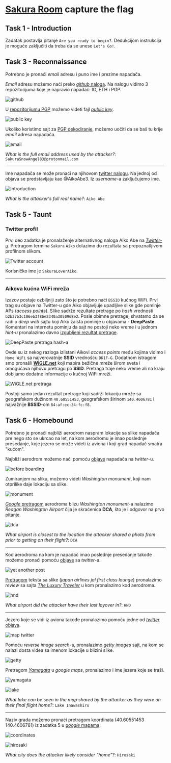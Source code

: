 # [Sakura Room](https://tryhackme.com/room/sakura) capture the flag

## Task 1 - Introduction

Zadatak postavlja pitanje `Are you ready to begin?`. Dedukcijom instrukcija je moguće zaključiti da treba da se unese `Let's Go!`.


## Task 3 - Reconnaissance

Potrebno je pronaći *email* adresu i puno ime i prezime napadača. 

*Email* adresu možemo naći preko [*github* naloga](https://github.com/sakurasnowangelaiko). Na nalogu vidimo 3 repozitorijuma koje je napravio napadač: IO, ETH i PGP.

![github](images/image.png)

U [repozitorijumu PGP](https://github.com/sakurasnowangelaiko/PGP) možemo videti fajl [*public key*](https://github.com/sakurasnowangelaiko/PGP/blob/main/publickey).

![public key](images/image-1.png)

Ukoliko koristimo sajt za [PGP dekodiranje](https://cirw.in/gpg-decoder/#-----BEGIN%20PGP%20PUBLIC%20KEY%20BLOCK-----%0A%0AmQGNBGALrAYBDACsGmhcjKRelsBCNXwWvP5mN7saMKsKzDwGOCBBMViON52nqRyd%0AHivLsWdwN2UwRXlfJoxCM5%2BQlxRpzrJlkIgAXGD23z0ot%2BS7R7tZ8Yq2HvSe5JJL%0AFzoZjCph1VsvMfNIPYFcufbwjJzvBAG00Js0rBj5t1EHaXK6rtJz6UMZ4n%2BB2Vm9%0ALIx8VihIU9QfjGAyyvX735ZS1zMhEyNGQmusrDpahvIwjqEChVa4hyVIAOg7p5Fm%0At6TzxhSPhNIpAtCDIYL1WdonRDgQ3VrtG5S%2FdTNbzDGdvAg13B8EEH00d%2BVqOTpu%0AfnR4GnKFep52czHVkBkrNY1tL5ZyYxHUFaSfYWh9FI2RUGQSbCihAIzKSP26mFeH%0AHPFmxrvStovcols4f1tOA6bF%2BGbkkDj%2BMUgvrUZWbeXbRvyoKTJNonhcf5bMz%2FD5%0A6StORyd15O%2BiiLLRyi5Xf6I2RRHPfp7A4TsuH4%2BaOxoVaMxgCFZb7cMXNqDpeJO1%0A%2Fidzm0HUkCiP6Z0AEQEAAbQgU2FrdXJhU25vd0FuZ2VsODNAcHJvdG9ubWFpbC5j%0Ab22JAdQEEwEKAD4WIQSmUZ8nO%2FiOkSaw9MXs3Q%2FSlBEEUAUCYAusBgIbAwUJA8Hp%0AugULCQgHAgYVCgkICwIEFgIDAQIeAQIXgAAKCRDs3Q%2FSlBEEUP%2F9C%2F0b6aWQhTr7%0A0Jgf68KnS8nTXLJeoi5S9%2BmoP%2FGVvw1dsfLoHkJYXuIc%2Ffne2Y1y4qjvEdSCtAIs%0ArqReXnolyyqCWS2e70YsQ9Sgg0JG4o7rOVojKJNzuHDWQ944yhGk6zjC54qHba6%2B%0A37F9erDy%2BxRQS9BSgEFf2C60Fe00i%2BvpOWipqYAc1VGaUxHNrVYn8FuO1sIRTIo7%0A10LRlbUHVgZvDIRRl1dyFbF8B7oxrZZe9eWQGURjXEVg07nh1V5UzekRv7qLsVyg%0AsTV3mxodvxgw3KmrxU9FsFSKY9Cdu8vN9IvFJWQQj%2B%2BrnzyyTUCUmxSB9Y%2FL9wRx%0A4%2B7DSpfV1e4bGOZKY%2BKQqipYypUX1AFMHeb2RKVvjK5DzMDq6CQs73jqq%2FvlYdp4%0AkNsucdZKEKn2eVjJIon75OvE5cusOlOjZuR93%2Bw5Cmf4q6DhpXSUT1APO16R1eue%0A8mPTmCra9dEmzAMsnLEPSPXN5tzdxcDqHvvIDtj8M3l2iRyD6v1NeZa5AY0EYAus%0ABgEMAN4mK70jRDxwnjQd8AJS133VncYT43gehVmkKaZOAFaxoZtmR6oJbiTwj%2Bbl%0AfV1IlXP5lI8OJBZ2YPEvLEBhuqeFQjEIG4Suk3p%2FHUaIXaVhiIjFRzoxoIZGM1Mh%0AXKRsqc3Zd3LLg1Gir7smKSMv8qIlgnZZrOTcpWX9Qh9Od%2FMqtCRyg5Rt8FibtKFI%0AY0j4pvjGszEvwurHqS0Jxxzdd%2BjOsfgTewFAy1%2F93scmmCg7mqUQV79DbaDL4JZv%0AvCd3rxX08JyMwdRcOveR3JJERsLN9v8xPv%2FdsJhS%2ByaBH%2BF2vXQEldXEOazwdJhj%0AddXCVNzmTCIZ85S%2FlXWLLUa6I1WCcf4s8ffDv9Z3F21Hw64aAWEA%2BH3v%2BtvS9pxv%0AI63%2F4u2T2o4pu%2FM489R%2BpV%2F9W7jQydeE6kCyRDG1doTVJBi1WzhtEqXZ3ssSZXpb%0AbGuUcDLbqgCLLpk62Es9QQzKVTXf3ykOOFWaeqE2aLCjVbpi1AZEQ7lmxtco%2FM%2BD%0AVzJSmwARAQABiQG8BBgBCgAmFiEEplGfJzv4jpEmsPTF7N0P0pQRBFAFAmALrAYC%0AGwwFCQPB6boACgkQ7N0P0pQRBFBC3wv%2FVhJMzYmW6fKraBSL4jDF6oiGEhcd6xT4%0ADuvmpZWJ234aVlqqpsTnDQMWyiRTsIpIoMq3nxvIIXa%2BV612nRCBJUzuICRSxVOc%0AIi21givVUzKTaClyaibyVVuSp0YBJcspap5U16PQcgq12QAZynq9Kx040aDklxR%2F%0ANC2kFS0rkqqkku2R5aR4t2vCbwqJng4bw8A2oVbde5OXLk4Sem9VEhQMdK%2Fv%2FEgc%0AFT8ScMLfUs6WEHORjlkJNZ11Hg5G%2F%2FpmLeh%2Bbimi8Xd2fHAIhISCZ9xI6I75ArCJ%0AXvAfk9a0RASnLq4Gq9Y4L2oDlnrcAC0f1keyUbdvUAM3tZg%2BXdatsg6%2FOWsK%2Fdy1%0AIzGWFwTbKx8Boirx1xd5XmxSV6GdxF9n2%2FKPXoYxsCf7gUTqmXaI6WTfsQHGEqj5%0AvEAVomMlitCuPm2SSYnRkcgZG22fgq6randig%2FJpsHbToBtP0PEj%2BbacdSte29gJ%0A23pRnPKc%2B41cwL3oq8yb%2FFhj%2BbiohgIp%0A%3Dgrbk%0A-----END%20PGP%20PUBLIC%20KEY%20BLOCK-----), možemo uočiti da se baš tu krije *email* adresa napadača.

![email](images/image-3.png)

*What is the full email address used by the attacker?*: ```SakuraSnowAngel83@protonmail.com```

---

Ime napadača se može pronaći na njihovom [twitter nalogu](https://x.com/sakuraloveraiko). Na jednoj od objava se predstavljaju kao @AikoAbe3. Iz *username*-a zaključujemo ime.

![introduction](images/image-4.png)

*What is the attacker's full real name?*: ```Aiko Abe```


## Task 5 - Taunt

### Twitter profil

Prvi deo zadatka je pronalaženje alternativnog naloga Aiko Abe na [*Twitter-u*](https://x.com/SakuraLoverAiko). Pretragom termina `Sakura` `Aiko` dolazimo do rezultata sa prepoznatljivom profilnom slikom.

![Twitter account](images/twitter_acc.png)

Korisničko ime je `SakuraLoverAiko`.

---

### Aikova kućna WiFi mreža

Izazov postaje ozbiljniji zato što je potrebno naći `BSSID` kućnog WiFi. Prvi trag su objave na Twitter-u gde Aiko objavljuje upadljive slike gde pominje APs (*access points*). Slike sadrže rezultate pretrage po *hash* vrednosti `b2b37b3c106eb3f86e2340a3050968e2`. Posle obimne pretrage, shvatamo da se radi o *deep web* sajtu koji Aiko zaista pominje u objavama - **DeepPaste**. Komentari na internetu pominju da sajt ne postoji neko vreme i u jednom *hint-u* pronalazimo davno [izgubljeni rezultat pretrage](https://raw.githubusercontent.com/OsintDojo/public/main/deeppaste.png).

![DeepPaste pretraga hash-a](images/deeppaste.png)

Ovde su iz nekog razloga izlistani Aikovi *access points* među kojima vidimo i `Home WiFi` sa najverovatnije **SSID** vrednošću `DK1F-G`. Dodatnom istragom smo pronašli [**WiGLE.net**](https://wigle.net/search?ssid=DK1F-G) koji mapira bežične mreže širom sveta i omogućava njihovu pretragu po **SSID**. Pretraga traje neko vreme ali na kraju dobijamo dodatne informacije o kućnoj WiFi mreži.

![WiGLE.net pretraga](images/wiglenet_search.png)

Postoji samo jedan rezultat pretrage koji sadrži lokaciju mreže sa geografskom dužinom `40.60551453`, geografskom širinom `140.4606781` i najvažnije **BSSID**-om `84:af:ec:34:fc:f8`.


## Task 6 - Homebound

Potrebno je pronaći najbliži aerodrom naspram lokacije sa slike napadača pre nego sto se ukrcao na let, na kom aerodromu je imao poslednje presedanje, koje jezero se može videti iz aviona i koji grad napadač smatra "kućom".

Najbliži aerodrom možemo naći pomoću [objave](https://x.com/SakuraLoverAiko/status/1353471045148110848) napadača na *twitter*-u.

![before boarding](images/image-5.png)

Zumiranjem na sliku, možemo videti *Washington monument*, koji nam otprilike daje lokaciju sa slike. 

![monument](images/image-6.png)

[*Google* pretragom](https://www.google.com/search?q=airport+near+washington+monument&sca_esv=139a96e52bc27d75&rlz=1C1GCEA_enRS921RS921&biw=1536&bih=703&sxsrf=AE3TifPx_Ebm1SFRsMFaAzRW6Ia564dQTg%3A1758648448698&ei=gNjSaJ-kKob_7_UPuqXGmAI&ved=0ahUKEwif5MaAtO-PAxWG_7sIHbqSESMQ4dUDCBA&uact=5&oq=airport+near+washington+monument&gs_lp=Egxnd3Mtd2l6LXNlcnAiIGFpcnBvcnQgbmVhciB3YXNoaW5ndG9uIG1vbnVtZW50MgcQABiABBgTMgoQABgTGAcYCBgeMggQABiABBiiBDIIEAAYgAQYogQyBRAAGO8FMgUQABjvBTIIEAAYgAQYogRIhxdQAFjDFnABeAGQAQCYAcEBoAG3D6oBBDAuMTO4AQPIAQD4AQGYAgigAv8IwgIGEAAYBxgewgIIEAAYBxgIGB7CAggQABgFGAcYHsICBhAAGAgYHsICCBAAGBMYBxgemAMAkgcDMS43oAfEVbIHAzAuN7gH8wjCBwcyLTEuNS4yyAdp&sclient=gws-wiz-serp) aerodroma blizu *Washington monument*-a nalazimo *Reagan Washington Airport* čija je skraćenica **DCA**, što je i odgovor na prvo pitanje. 

![dca](images/image-7.png)

*What airport is closest to the location the attacker shared a photo from prior to getting on their flight?*: ```DCA```

---

Kod aerodroma na kom je napadač imao poslednje presedanje takođe možemo pronaći pomoću [objave](https://x.com/SakuraLoverAiko/status/1353717763097899010) sa *twitter*-a.

![yet another post](images/image-12.png)

[Pretragom](https://www.google.com/search?q=japan+airlines+jal+first+class+lounge&sca_esv=60ddcbf7b678fd31&udm=&lns_surface=44&biw=767&bih=703&hl=en-US&sxsrf=AE3TifM8vdDAfHOHazZaajdIeyxc2G7NbA%3A1758652466706&ei=MujSaJntKq-fkdUPsuKPwAM&oq=japan+airlines+jal+first+&gs_lp=Egxnd3Mtd2l6LXNlcnAiGWphcGFuIGFpcmxpbmVzIGphbCBmaXJzdCAqAggAMgYQABgWGB4yCBAAGBYYChgeMgsQABiABBiGAxiKBTILEAAYgAQYhgMYigUyCxAAGIAEGIYDGIoFMgsQABiABBiGAxiKBTIIEAAYgAQYogQyCBAAGIAEGKIEMggQABiABBiiBDIIEAAYgAQYogRIozhQ_QxY3i5wAHgAkAEAmAHDAaAB3R-qAQQwLjI3uAEDyAEA-AEBmAIboAL5IqgCCsICBRAAGMoFwgIQEC4YsAMYxwEYJxjqAhivAcICChAjGLADGCcY6gLCAgoQIxiABBgnGIoFwgIEECMYJ8ICEBAjGPAFGIAEGCcYyQIYigXCAhEQLhiABBiRAhjHARiKBRivAcICBRAAGIAEwgILEC4YgAQY0QMYxwHCAgUQLhiABMICChAAGIAEGEMYigXCAg0QLhiABBhDGNQCGIoFwgIOEC4YgAQYxwEYmAUYrwHCAgsQLhiABBjHARivAcICERAuGIAEGJECGNEDGMcBGIoFwgILEAAYgAQYkQIYigXCAiAQLhiABBiRAhjRAxjHARiKBRiXBRjcBBjeBBjgBNgBAcICChAAGIAEGBQYhwLCAggQABiiBBiJBZgD3gHxBd7IVaq5moXgkAYKugYGCAEQARgUkgcGMC4yMy40oAetsAKyBwYwLjIzLjS4B_kiwgcGMy0yMy40yAf6Ag&sclient=gws-wiz-serp) teksta sa slike (*japan airlines jal first class lounge*) pronalazimo *review* sa sajta [*The Luxury Traveler*](https://theluxurytraveller.com/2016/09/jal-lounge-first-class-tokyo-hnd-airport-feb-2015/) u kom pronalazimo kod aerodroma.

![hnd](images/image-13.png)

*What airport did the attacker have their last layover in?*: ```HND```

---

Jezero koje se vidi iz aviona takođe pronalazimo pomoću jedne od [*twitter* objava](https://x.com/SakuraLoverAiko/status/1353733617487241217). 

![map twitter](images/image-8.png)

Pomoću *reverse image search*-a, pronalazimo [*getty images*](https://www.gettyimages.com/videos/castle-outline) sajt, na kom se nalazi dosta videa sa imenom lokacije u blizini slike. 

![getty](images/image-9.png)

Pretragom [*Yamagata*](https://www.google.com/maps/place/%D0%9F%D1%80%D0%B5%D1%84%D0%B5%D0%BA%D1%82%D1%83%D1%80%D0%B0+%D0%88%D0%B0%D0%BC%D0%B0%D0%B3%D0%B0%D1%82%D0%B0,+%D0%88%D0%B0%D0%BF%D0%B0%D0%BD/@37.8580109,138.3935586,339027m/data=!3m1!1e3!4m6!3m5!1s0x5f8bec7787e8e26d:0xe6dcc4b069648f5e!8m2!3d38.5370564!4d140.1435198!16zL20vMDE4X183?entry=ttu&g_ep=EgoyMDI1MDkyMS4wIKXMDSoASAFQAw%3D%3D) u *google maps*, pronalazimo i ime jezera koje se traži.

![yamagata](images/image-10.png)

![lake](images/image-11.png)

*What lake can be seen in the map shared by the attacker as they were on their final flight home?*: ```Lake Inawashiro```

---

Naziv grada možemo pronaći pretragom koordinata (40.60551453    140.4606781) iz zadatka 5 u [*google* mapama](https://www.google.com/maps/place/40%C2%B036'19.9%22N+140%C2%B027'38.4%22E/@40.6022487,140.4479647,5397m/data=!3m1!1e3!4m4!3m3!8m2!3d40.6055145!4d140.4606781?entry=ttu&g_ep=EgoyMDI1MDkyMS4wIKXMDSoASAFQAw%3D%3D). 

![coordinates](images/image-14.png)

![hirosaki](images/image-15.png)

*What city does the attacker likely consider "home"?*: ```Hirosaki```
